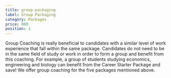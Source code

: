 ```yaml
---
title: group-packaging
label: Group Packaging
category: Packages
price: 000
position: 1
---
```

Group Coaching is really beneficial to candidates with a similar level of work experience that fall within the same package. Candidates do not need to be in the same field of study or work in order to form a group and benefit from this coaching. For example, a group of students studying economics, engineering and biology can benefit from the Career Starter Package and save! We offer group coaching for the five packages mentioned above.
